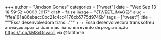 
+++
author = "Jaydson Gomes"
categories = ["tweet"]
date = "Wed Sep 13 18:59:52 +0000 2017"
draft = false
image = "{TWEET_IMAGE}"
slug = "ffea164a86ebacc0bc21c4cc4176cb5775d9749b"
tags = ["tweet"]
title = """Essa desenvolvedora trans..."""
+++
Essa desenvolvedora trans sofreu ameaças após criticar machismo em evento de programação https://t.co/kM8nOsyacT via @tatifarah
